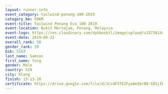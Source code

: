 ```yaml
--- 
layout: runner-info 
event_category: tailwind-penang-100-2019 
category_km: 50KM 
event-title: Tailwind Penang Eco 100 2019 
event-location: Bukit Mertajam, Penang, Malaysia 
event-logo: https://res.cloudinary.com/dykbosktl/image/upload/v1573614442/Logo/Logo_gqlzi3.jpg 
event-date: 2019-06-22 
overall_rank: 56
gender_rank: 39
bib: 5163
last_name: Samson
first_name: Yong
gender: Male
country: SIN
city: Klang
finish: 13-13-26
certificate: https://drive.google.com/file/d/1Cs4F5TEZFyoAm1brN8-X8SjIbGeAHzc1/view?usp=sharing
--- 
```

